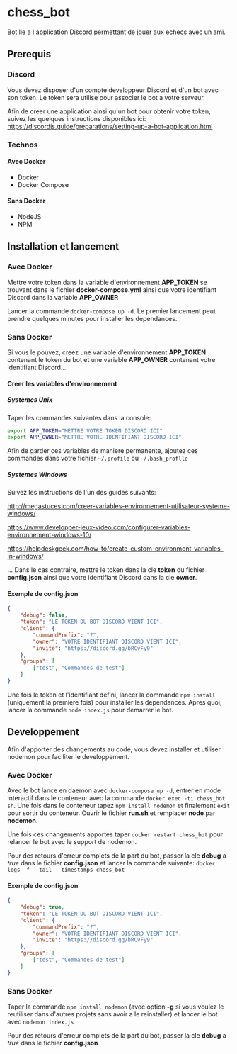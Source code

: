 # chess_bot
Bot lie a l'application Discord permettant de jouer aux echecs avec un ami.

## Prerequis

### Discord
Vous devez disposer d'un compte developpeur Discord et d'un bot avec son token. Le token sera utilise pour associer le bot a votre serveur.

Afin de creer une application ainsi qu'un bot pour obtenir votre token, suivez les quelques instructions disponibles ici: 
https://discordjs.guide/preparations/setting-up-a-bot-application.html

### Technos

#### Avec Docker
  - Docker
  - Docker Compose

#### Sans Docker
  - NodeJS
  - NPM
## Installation et lancement

### Avec Docker
Mettre votre token dans la variable d'environnement **APP_TOKEN** se trouvant dans le fichier **docker-compose.yml** ainsi que votre identifiant Discord dans la variable **APP_OWNER**

Lancer la commande `docker-compose up -d`. Le premier lancement peut prendre quelques minutes pour installer les dependances.

### Sans Docker
Si vous le pouvez, creez une variable d'environnement **APP_TOKEN** contenant le token du bot et une variable **APP_OWNER** contenant votre identifiant Discord...

#### Creer les variables d'environnement

##### Systemes Unix
Taper les commandes suivantes dans la console:

```sh
export APP_TOKEN="METTRE VOTRE TOKEN DISCORD ICI"
export APP_OWNER="METTRE VOTRE IDENTIFIANT DISCORD ICI"
```

Afin de garder ces variables de maniere permanente, ajoutez ces commandes dans votre fichier `~/.profile` ou `~/.bash_proflle`

##### Systemes Windows
Suivez les instructions de l'un des guides suivants:

http://megastuces.com/creer-variables-environnement-utilisateur-systeme-windows/

https://www.developper-jeux-video.com/configurer-variables-environnement-windows-10/

https://helpdeskgeek.com/how-to/create-custom-environment-variables-in-windows/

... Dans le cas contraire, mettre le token dans la cle **token** du fichier **config.json** ainsi que votre identifiant Discord dans la cle **owner**.

#### Exemple de config.json
```json
{
    "debug": false,
    "token": "LE TOKEN DU BOT DISCORD VIENT ICI",
    "client": {
        "commandPrefix": "?",
        "owner": "VOTRE IDENTIFIANT DISCORD VIENT ICI",
        "invite": "https://discord.gg/bRCvFy9"
    },
    "groups": [
        ["test", "Commandes de test"]
    ]
}
```

Une fois le token et l'identifiant defini, lancer la commande `npm install` (uniquement la premiere fois) pour installer les dependances. Apres quoi, lancer la commande `node index.js` pour demarrer le bot.

## Developpement

Afin d'apporter des changements au code, vous devez installer et utiliser nodemon pour faciliter le developpement.

### Avec Docker

Avec le bot lance en daemon avec `docker-compose up -d`, entrer en mode interactif dans le conteneur avec la commande `docker exec -ti chess_bot sh`. Une fois dans le conteneur tapez `npm install nodemon` et finalement `exit` pour sortir du conteneur. Ouvrir le fichier **run.sh** et remplacer **node** par **nodemon**.

Une fois ces changements apportes taper `docker restart chess_bot` pour relancer le bot avec le support de nodemon.

Pour des retours d'erreur complets de la part du bot, passer la cle **debug** a *true* dans le fichier **config.json** et lancer la commande suivante: `docker logs -f --tail --timestamps chess_bot`

#### Exemple de config.json
```json
{
    "debug": true,
    "token": "LE TOKEN DU BOT DISCORD VIENT ICI",
    "client": {
        "commandPrefix": "?",
        "owner": "VOTRE IDENTIFIANT DISCORD VIENT ICI",
        "invite": "https://discord.gg/bRCvFy9"
    },
    "groups": [
        ["test", "Commandes de test"]
    ]
}
```

### Sans Docker

Taper la commande `npm install nodemon` (avec option **-g** si vous voulez le reutiliser dans d'autres projets sans avoir a le reinstaller) et lancer le bot avec `nodemon index.js`

Pour des retours d'erreur complets de la part du bot, passer la cle **debug** a *true* dans le fichier **config.json**
